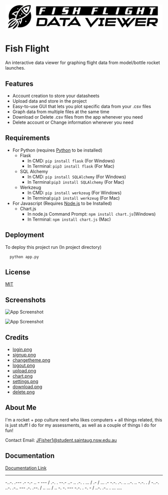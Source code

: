 
![Logo](/static/images/banner.png)


# Fish Flight

An interactive data viewer for graphing flight data from model/bottle rocket launches.


## Features
- Account creation to store your datasheets
- Upload data and store in the project
- Easy-to-use GUI that lets you plot specific data from your .csv files
- Graph data from multiple files at the same time
- Download or Delete .csv files from the app whenever you need
- Delete account or Change information whenever you need
## Requirements
 - For Python (requires [Python](https://www.python.org/downloads) to be installed)
    - Flask
      - In CMD: `pip install flask` (For Windows)
      - In Terminal: `pip3 install flask` (For Mac)
    - SQL Alchemy
      - In CMD: `pip install SQLAlchemy` (For Windows)
      - In Terminal:`pip3 install SQLAlchemy` (For Mac)
    - Werkzeug
      - In CMD: `pip install werkzeug` (For Windows)
      - In Terminal:`pip3 install werkzeug` (For Mac)
 - For Javascript (Requires [Node.js](https://nodejs.org/en/download) to be Installed)
    - Chart.js
      - In node.js Command Prompt: `npm install chart.js`(Windows)
      - In Terminal: `npm install chart.js` (Mac)



## Deployment

To deploy this project run (In project directory)

```
  python app.py
```


## License

[MIT](https://choosealicense.com/licenses/mit/)


## Screenshots

![App Screenshot](/static/images/screenshot-1)

![App Screenshot](/static/images/screenshot-2)


## Credits

 - [login.png](https://www.flaticon.com/authors/pixel-perfect)
 - [signup.png](https://www.flaticon.com/authors/freepik)
 - [changetheme.png](https://www.flaticon.com/authors/ian-anandara)
 - [logout.png](https://www.flaticon.com/authors/pixel-perfect)
 - [upload.png](https://www.flaticon.com/authors/smartline)
 - [chart.png](https://www.flaticon.com/authors/muhazdinata)
 - [settings.png](https://www.flaticon.com/authors/dave-gandy)
 - [download.png](https://www.flaticon.com/authors/th-studio)
 - [delete.png](https://www.flaticon.com/authors/freepik)
## About Me
I'm a rocket + pop culture nerd who likes computers + all things related, this is just stuff I do for my assessments, as well as a couple of things I do for fun!

Contact Email:
JFisher1@student.saintaug.nsw.edu.au


## Documentation

[Documentation Link](https://1drv.ms/w/c/18b5337938ae44ef/ETsvk3iPxHhKg4QmYSDaOksBl2ZCQ6C4V1Y0qBMjHejJXQ?e=Gaodvs)

___
-..-. .--- .- -.- .. - --- / .-. . --.- ..- .. .-. . ... / .- / ... .- -.-. .-. .. ..-. .. -.-. . / -..-. ..-. .-.. --- .-. .--. / .. ... / .. -. -. --- -.-. . -. - / ..-. .-.. . ... ....
